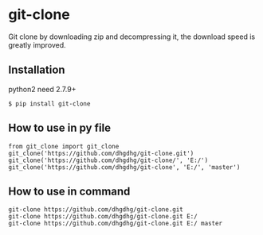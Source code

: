 # git-clone

Git clone by downloading zip and decompressing it, the download speed is greatly improved.

## Installation
python2 need 2.7.9+
```
$ pip install git-clone
```

## How to use in py file
```
from git_clone import git_clone
git_clone('https://github.com/dhgdhg/git-clone.git')
git_clone('https://github.com/dhgdhg/git-clone/', 'E:/')
git_clone('https://github.com/dhgdhg/git-clone', 'E:/', 'master')
```
## How to use in command
```
git-clone https://github.com/dhgdhg/git-clone.git
git-clone https://github.com/dhgdhg/git-clone.git E:/
git-clone https://github.com/dhgdhg/git-clone.git E:/ master
```